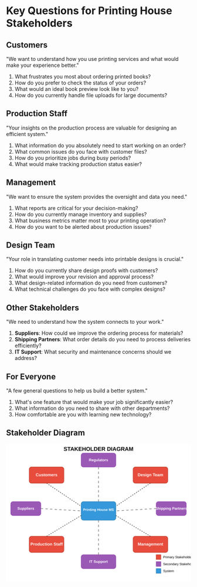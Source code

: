 # Key Questions for Printing House Stakeholders

## Customers

"We want to understand how you use printing services and what would make your experience better."

1. What frustrates you most about ordering printed books?
2. How do you prefer to check the status of your orders?
3. What would an ideal book preview look like to you?
4. How do you currently handle file uploads for large documents?

## Production Staff

"Your insights on the production process are valuable for designing an efficient system."

1. What information do you absolutely need to start working on an order?
2. What common issues do you face with customer files?
3. How do you prioritize jobs during busy periods?
4. What would make tracking production status easier?

## Management

"We want to ensure the system provides the oversight and data you need."

1. What reports are critical for your decision-making?
2. How do you currently manage inventory and supplies?
3. What business metrics matter most to your printing operation?
4. How do you want to be alerted about production issues?

## Design Team

"Your role in translating customer needs into printable designs is crucial."

1. How do you currently share design proofs with customers?
2. What would improve your revision and approval process?
3. What design-related information do you need from customers?
4. What technical challenges do you face with complex designs?

## Other Stakeholders

"We need to understand how the system connects to your work."

1. **Suppliers**: How could we improve the ordering process for materials?
2. **Shipping Partners**: What order details do you need to process deliveries efficiently?
3. **IT Support**: What security and maintenance concerns should we address?

## For Everyone

"A few general questions to help us build a better system."

1. What's one feature that would make your job significantly easier?
2. What information do you need to share with other departments?
3. How comfortable are you with learning new technology?

## Stakeholder Diagram
![Stakeholder Diagram](stakeholder.svg)
